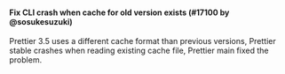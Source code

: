 #### Fix CLI crash when cache for old version exists (#17100 by @sosukesuzuki)

Prettier 3.5 uses a different cache format than previous versions, Prettier stable crashes when reading existing cache file, Prettier main fixed the problem.
